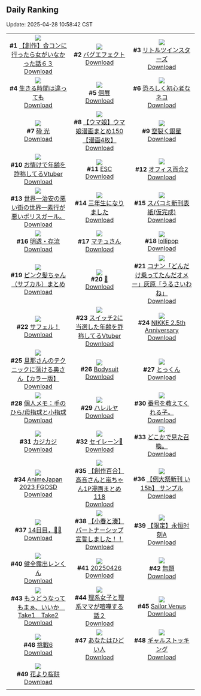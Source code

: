 ## Daily Ranking
Update: 2025-04-28 10:58:42 CST

|      |      |      |
| :----: | :----: | :----: |
| ![](https://i.pixiv.re/c/240x480/img-master/img/2025/04/25/00/00/14/129663305_p0_master1200.jpg)<br>**#1** [【創作】合コンに行ったら女がいなかった話６３](https://www.pixiv.net/artworks/129663305)<br>[Download](https://i.pixiv.re/img-original/img/2025/04/25/00/00/14/129663305_p0.png) | ![](https://i.pixiv.re/c/240x480/img-master/img/2025/04/25/20/25/30/129688394_p0_master1200.jpg)<br>**#2** [バグエフェクト](https://www.pixiv.net/artworks/129688394)<br>[Download](https://i.pixiv.re/img-original/img/2025/04/25/20/25/30/129688394_p0.jpg) | ![](https://i.pixiv.re/c/240x480/img-master/img/2025/04/26/12/39/48/129712576_p0_master1200.jpg)<br>**#3** [リトルツインスターズ](https://www.pixiv.net/artworks/129712576)<br>[Download](https://i.pixiv.re/img-original/img/2025/04/26/12/39/48/129712576_p0.jpg) |
| ![](https://i.pixiv.re/c/240x480/img-master/img/2025/04/25/21/44/37/129690505_p0_master1200.jpg)<br>**#4** [生きる時間は違っても](https://www.pixiv.net/artworks/129690505)<br>[Download](https://i.pixiv.re/img-original/img/2025/04/25/21/44/37/129690505_p0.jpg) | ![](https://i.pixiv.re/c/240x480/img-master/img/2025/04/25/00/52/31/129665567_p0_master1200.jpg)<br>**#5** [個展](https://www.pixiv.net/artworks/129665567)<br>[Download](https://i.pixiv.re/img-original/img/2025/04/25/00/52/31/129665567_p0.png) | ![](https://i.pixiv.re/c/240x480/img-master/img/2025/04/26/19/28/51/129723931_p0_master1200.jpg)<br>**#6** [恐ろしく初心者なネコ](https://www.pixiv.net/artworks/129723931)<br>[Download](https://i.pixiv.re/img-original/img/2025/04/26/19/28/51/129723931_p0.jpg) |
| ![](https://i.pixiv.re/c/240x480/img-master/img/2025/04/25/00/00/05/129663236_p0_master1200.jpg)<br>**#7** [砕 光](https://www.pixiv.net/artworks/129663236)<br>[Download](https://i.pixiv.re/img-original/img/2025/04/25/00/00/05/129663236_p0.png) | ![](https://i.pixiv.re/c/240x480/img-master/img/2025/04/25/00/00/31/129663417_p0_master1200.jpg)<br>**#8** [【ウマ娘】ウマ娘漫画まとめ150【漫画4枚】](https://www.pixiv.net/artworks/129663417)<br>[Download](https://i.pixiv.re/img-original/img/2025/04/25/00/00/31/129663417_p0.jpg) | ![](https://i.pixiv.re/c/240x480/img-master/img/2025/04/26/00/00/10/129697024_p0_master1200.jpg)<br>**#9** [空裂く銀星](https://www.pixiv.net/artworks/129697024)<br>[Download](https://i.pixiv.re/img-original/img/2025/04/26/00/00/10/129697024_p0.jpg) |
| ![](https://i.pixiv.re/c/240x480/img-master/img/2025/04/25/21/04/04/129689999_p0_master1200.jpg)<br>**#10** [お情けで年齢を詐称してるVtuber](https://www.pixiv.net/artworks/129689999)<br>[Download](https://i.pixiv.re/img-original/img/2025/04/25/21/04/04/129689999_p0.png) | ![](https://i.pixiv.re/c/240x480/img-master/img/2025/04/26/12/00/09/129711584_p0_master1200.jpg)<br>**#11** [ESC](https://www.pixiv.net/artworks/129711584)<br>[Download](https://i.pixiv.re/img-original/img/2025/04/26/12/00/09/129711584_p0.jpg) | ![](https://i.pixiv.re/c/240x480/img-master/img/2025/04/25/00/00/14/129663307_p0_master1200.jpg)<br>**#12** [オフィス百合2](https://www.pixiv.net/artworks/129663307)<br>[Download](https://i.pixiv.re/img-original/img/2025/04/25/00/00/14/129663307_p0.png) |
| ![](https://i.pixiv.re/c/240x480/img-master/img/2025/04/25/19/11/27/129685790_p0_master1200.jpg)<br>**#13** [世界一治安の悪い街の世界一素行が悪いポリスガール。](https://www.pixiv.net/artworks/129685790)<br>[Download](https://i.pixiv.re/img-original/img/2025/04/25/19/11/27/129685790_p0.jpg) | ![](https://i.pixiv.re/c/240x480/img-master/img/2025/04/25/00/00/44/129663471_p0_master1200.jpg)<br>**#14** [三年生になりました](https://www.pixiv.net/artworks/129663471)<br>[Download](https://i.pixiv.re/img-original/img/2025/04/25/00/00/44/129663471_p0.jpg) | ![](https://i.pixiv.re/c/240x480/img-master/img/2025/04/26/20/41/25/129726682_p0_master1200.jpg)<br>**#15** [スパコミ新刊表紙(仮完成)](https://www.pixiv.net/artworks/129726682)<br>[Download](https://i.pixiv.re/img-original/img/2025/04/26/20/41/25/129726682_p0.jpg) |
| ![](https://i.pixiv.re/c/240x480/img-master/img/2025/04/25/00/00/05/129663237_p0_master1200.jpg)<br>**#16** [明透・存流](https://www.pixiv.net/artworks/129663237)<br>[Download](https://i.pixiv.re/img-original/img/2025/04/25/00/00/05/129663237_p0.png) | ![](https://i.pixiv.re/c/240x480/img-master/img/2025/04/25/00/03/52/129663780_p0_master1200.jpg)<br>**#17** [マチュさん](https://www.pixiv.net/artworks/129663780)<br>[Download](https://i.pixiv.re/img-original/img/2025/04/25/00/03/52/129663780_p0.png) | ![](https://i.pixiv.re/c/240x480/img-master/img/2025/04/25/00/01/40/129663615_p0_master1200.jpg)<br>**#18** [lollipop](https://www.pixiv.net/artworks/129663615)<br>[Download](https://i.pixiv.re/img-original/img/2025/04/25/00/01/40/129663615_p0.jpg) |
| ![](https://i.pixiv.re/c/240x480/img-master/img/2025/04/25/00/01/05/129663535_p0_master1200.jpg)<br>**#19** [ピンク髪ちゃん（サブカル）まとめ](https://www.pixiv.net/artworks/129663535)<br>[Download](https://i.pixiv.re/img-original/img/2025/04/25/00/01/05/129663535_p0.jpg) | ![](https://i.pixiv.re/c/240x480/img-master/img/2025/04/25/00/03/33/129663761_p0_master1200.jpg)<br>**#20** [🫧](https://www.pixiv.net/artworks/129663761)<br>[Download](https://i.pixiv.re/img-original/img/2025/04/25/00/03/33/129663761_p0.png) | ![](https://i.pixiv.re/c/240x480/img-master/img/2025/04/25/18/10/26/129683895_p0_master1200.jpg)<br>**#21** [コナン「どんだけ乗ってたんだオメー」灰原「うるさいわね」](https://www.pixiv.net/artworks/129683895)<br>[Download](https://i.pixiv.re/img-original/img/2025/04/25/18/10/26/129683895_p0.jpg) |
| ![](https://i.pixiv.re/c/240x480/img-master/img/2025/04/25/01/03/33/129665923_p0_master1200.jpg)<br>**#22** [サフェル！](https://www.pixiv.net/artworks/129665923)<br>[Download](https://i.pixiv.re/img-original/img/2025/04/25/01/03/33/129665923_p0.png) | ![](https://i.pixiv.re/c/240x480/img-master/img/2025/04/26/21/01/06/129727590_p0_master1200.jpg)<br>**#23** [スイッチ2に当選した年齢を詐称してるVtuber](https://www.pixiv.net/artworks/129727590)<br>[Download](https://i.pixiv.re/img-original/img/2025/04/26/21/01/06/129727590_p0.png) | ![](https://i.pixiv.re/c/240x480/img-master/img/2025/04/25/00/05/42/129663867_p0_master1200.jpg)<br>**#24** [NIKKE 2.5th Anniversary](https://www.pixiv.net/artworks/129663867)<br>[Download](https://i.pixiv.re/img-original/img/2025/04/25/00/05/42/129663867_p0.png) |
| ![](https://i.pixiv.re/c/240x480/img-master/img/2025/04/25/00/05/47/129663870_p0_master1200.jpg)<br>**#25** [旦那さんのテクニックに蕩ける奥さん【カラー版】](https://www.pixiv.net/artworks/129663870)<br>[Download](https://i.pixiv.re/img-original/img/2025/04/25/00/05/47/129663870_p0.jpg) | ![](https://i.pixiv.re/c/240x480/img-master/img/2025/04/25/00/00/37/129663442_p0_master1200.jpg)<br>**#26** [Bodysuit](https://www.pixiv.net/artworks/129663442)<br>[Download](https://i.pixiv.re/img-original/img/2025/04/25/00/00/37/129663442_p0.png) | ![](https://i.pixiv.re/c/240x480/img-master/img/2025/04/25/21/14/58/129690374_p0_master1200.jpg)<br>**#27** [とっくん](https://www.pixiv.net/artworks/129690374)<br>[Download](https://i.pixiv.re/img-original/img/2025/04/25/21/14/58/129690374_p0.png) |
| ![](https://i.pixiv.re/c/240x480/img-master/img/2025/04/26/06/00/06/129704900_p0_master1200.jpg)<br>**#28** [個人メモ：手のひら/母指球と小指球](https://www.pixiv.net/artworks/129704900)<br>[Download](https://i.pixiv.re/img-original/img/2025/04/26/06/00/06/129704900_p0.jpg) | ![](https://i.pixiv.re/c/240x480/img-master/img/2025/04/26/00/00/12/129697047_p0_master1200.jpg)<br>**#29** [ハレルヤ](https://www.pixiv.net/artworks/129697047)<br>[Download](https://i.pixiv.re/img-original/img/2025/04/26/00/00/12/129697047_p0.jpg) | ![](https://i.pixiv.re/c/240x480/img-master/img/2025/04/26/11/42/01/129711168_p0_master1200.jpg)<br>**#30** [番号を教えてくれる子。](https://www.pixiv.net/artworks/129711168)<br>[Download](https://i.pixiv.re/img-original/img/2025/04/26/11/42/01/129711168_p0.jpg) |
| ![](https://i.pixiv.re/c/240x480/img-master/img/2025/04/26/12/11/14/129711970_p0_master1200.jpg)<br>**#31** [カジカジ](https://www.pixiv.net/artworks/129711970)<br>[Download](https://i.pixiv.re/img-original/img/2025/04/26/12/11/14/129711970_p0.png) | ![](https://i.pixiv.re/c/240x480/img-master/img/2025/04/25/05/43/58/129670339_p0_master1200.jpg)<br>**#32** [セイレーン🫧](https://www.pixiv.net/artworks/129670339)<br>[Download](https://i.pixiv.re/img-original/img/2025/04/25/05/43/58/129670339_p0.jpg) | ![](https://i.pixiv.re/c/240x480/img-master/img/2025/04/25/06/32/05/129670971_p0_master1200.jpg)<br>**#33** [どこかで見た召喚。](https://www.pixiv.net/artworks/129670971)<br>[Download](https://i.pixiv.re/img-original/img/2025/04/25/06/32/05/129670971_p0.jpg) |
| ![](https://i.pixiv.re/c/240x480/img-master/img/2025/04/26/00/00/10/129697023_p0_master1200.jpg)<br>**#34** [AnimeJapan 2023 FGOSD](https://www.pixiv.net/artworks/129697023)<br>[Download](https://i.pixiv.re/img-original/img/2025/04/26/00/00/10/129697023_p0.jpg) | ![](https://i.pixiv.re/c/240x480/img-master/img/2025/04/26/00/00/59/129697302_p0_master1200.jpg)<br>**#35** [【創作百合】高音さんと嵐ちゃん1P漫画まとめ118](https://www.pixiv.net/artworks/129697302)<br>[Download](https://i.pixiv.re/img-original/img/2025/04/26/00/00/59/129697302_p0.jpg) | ![](https://i.pixiv.re/c/240x480/img-master/img/2025/04/25/00/01/03/129663531_p0_master1200.jpg)<br>**#36** [【例大祭新刊 い15b】 サンプル](https://www.pixiv.net/artworks/129663531)<br>[Download](https://i.pixiv.re/img-original/img/2025/04/25/00/01/03/129663531_p0.png) |
| ![](https://i.pixiv.re/c/240x480/img-master/img/2025/04/25/02/58/18/129668333_p0_master1200.jpg)<br>**#37** [14日目，🚓🐱](https://www.pixiv.net/artworks/129668333)<br>[Download](https://i.pixiv.re/img-original/img/2025/04/25/02/58/18/129668333_p0.jpg) | ![](https://i.pixiv.re/c/240x480/img-master/img/2025/04/26/15/46/54/129716938_p0_master1200.jpg)<br>**#38** [【小春と湊】パートナーシップ宣誓しました！！](https://www.pixiv.net/artworks/129716938)<br>[Download](https://i.pixiv.re/img-original/img/2025/04/26/15/46/54/129716938_p0.png) | ![](https://i.pixiv.re/c/240x480/img-master/img/2025/04/25/20/00/13/129687417_p0_master1200.jpg)<br>**#39** [【限定】永恒时刻A](https://www.pixiv.net/artworks/129687417)<br>[Download](https://i.pixiv.re/img-original/img/2025/04/25/20/00/13/129687417_p0.jpg) |
| ![](https://i.pixiv.re/c/240x480/img-master/img/2025/04/25/00/42/54/129665273_p0_master1200.jpg)<br>**#40** [健全露出レンくん](https://www.pixiv.net/artworks/129665273)<br>[Download](https://i.pixiv.re/img-original/img/2025/04/25/00/42/54/129665273_p0.jpg) | ![](https://i.pixiv.re/c/240x480/img-master/img/2025/04/26/16/09/10/129717536_p0_master1200.jpg)<br>**#41** [20250426](https://www.pixiv.net/artworks/129717536)<br>[Download](https://i.pixiv.re/img-original/img/2025/04/26/16/09/10/129717536_p0.png) | ![](https://i.pixiv.re/c/240x480/img-master/img/2025/04/25/02/18/37/129667617_p0_master1200.jpg)<br>**#42** [無題](https://www.pixiv.net/artworks/129667617)<br>[Download](https://i.pixiv.re/img-original/img/2025/04/25/02/18/37/129667617_p0.jpg) |
| ![](https://i.pixiv.re/c/240x480/img-master/img/2025/04/27/08/24/40/129663355_p0_master1200.jpg)<br>**#43** [もうどうなってもまぁ、いいか　Take1　Take2](https://www.pixiv.net/artworks/129663355)<br>[Download](https://i.pixiv.re/img-original/img/2025/04/27/08/24/40/129663355_p0.jpg) | ![](https://i.pixiv.re/c/240x480/img-master/img/2025/04/26/19/01/23/129723001_p0_master1200.jpg)<br>**#44** [理系女子と理系ママが喧嘩する話２](https://www.pixiv.net/artworks/129723001)<br>[Download](https://i.pixiv.re/img-original/img/2025/04/26/19/01/23/129723001_p0.jpg) | ![](https://i.pixiv.re/c/240x480/img-master/img/2025/04/26/01/00/01/129699575_p0_master1200.jpg)<br>**#45** [Sailor Venus](https://www.pixiv.net/artworks/129699575)<br>[Download](https://i.pixiv.re/img-original/img/2025/04/26/01/00/01/129699575_p0.png) |
| ![](https://i.pixiv.re/c/240x480/img-master/img/2025/04/26/13/53/31/129714242_p0_master1200.jpg)<br>**#46** [挑戦6](https://www.pixiv.net/artworks/129714242)<br>[Download](https://i.pixiv.re/img-original/img/2025/04/26/13/53/31/129714242_p0.png) | ![](https://i.pixiv.re/c/240x480/img-master/img/2025/04/25/09/06/47/129673393_p0_master1200.jpg)<br>**#47** [あなたはひどい人](https://www.pixiv.net/artworks/129673393)<br>[Download](https://i.pixiv.re/img-original/img/2025/04/25/09/06/47/129673393_p0.jpg) | ![](https://i.pixiv.re/c/240x480/img-master/img/2025/04/26/00/00/13/129697056_p0_master1200.jpg)<br>**#48** [ギャルストッキング](https://www.pixiv.net/artworks/129697056)<br>[Download](https://i.pixiv.re/img-original/img/2025/04/26/00/00/13/129697056_p0.png) |
| ![](https://i.pixiv.re/c/240x480/img-master/img/2025/04/26/00/03/06/129697527_p0_master1200.jpg)<br>**#49** [花より桜餅](https://www.pixiv.net/artworks/129697527)<br>[Download](https://i.pixiv.re/img-original/img/2025/04/26/00/03/06/129697527_p0.jpg) |
|      |      |
